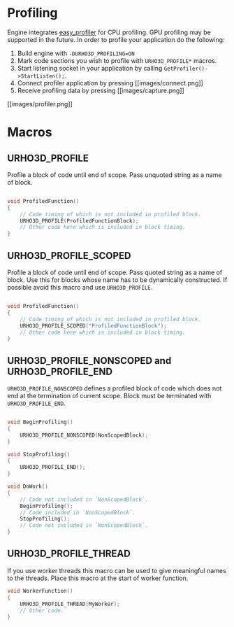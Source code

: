 Profiling
=========

Engine integrates [easy_profiler](https://github.com/yse/easy_profiler) for CPU profiling. GPU profiling may be supported in the future. In order to profile your application do the following:

1. Build engine with `-DURHO3D_PROFILING=ON`
2. Mark code sections you wish to profile with `URHO3D_PROFILE*` macros.
3. Start listening socket in your application by calling `GetProfiler()->StartListen();`.
4. Connect profiler application by pressing [[images/connect.png]]
5. Receive profiling data by pressing [[images/capture.png]]

[[images/profiler.png]]

# Macros

## URHO3D_PROFILE

Profile a block of code until end of scope. Pass unquoted string as a name of block.

```cpp

void ProfiledFunction()
{
    // Code timing of which is not included in profiled block.
    URHO3D_PROFILE(ProfiledFunctionBlock);
    // Other code here which is included in block timing.
}
```

## URHO3D_PROFILE_SCOPED

Profile a block of code until end of scope. Pass quoted string as a name of block. Use this for blocks whose name has to be dynamically constructed. If possible avoid this macro and use `URHO3D_PROFILE`.


```cpp

void ProfiledFunction()
{
    // Code timing of which is not included in profiled block.
    URHO3D_PROFILE_SCOPED("ProfiledFunctionBlock");
    // Other code here which is included in block timing.
}
```

## URHO3D_PROFILE_NONSCOPED and URHO3D_PROFILE_END

`URHO3D_PROFILE_NONSCOPED` defines a profiled block of code which does not end at the termination of current scope. Block must be terminated with `URHO3D_PROFILE_END`.

```cpp

void BeginProfiling()
{
    URHO3D_PROFILE_NONSCOPED(NonScopedBlock);
}

void StopProfiling()
{
    URHO3D_PROFILE_END();
}

void DoWork()
{
    // Code not included in `NonScopedBlock`.
    BeginProfiling();
    // Code included in `NonScopedBlock`.
    StopProfiling();
    // Code not included in `NonScopedBlock`.
}
```

## URHO3D_PROFILE_THREAD

If you use worker threads this macro can be used to give meaningful names to the threads. Place this macro at the start of worker function.

```cpp
void WorkerFunction()
{
    URHO3D_PROFILE_THREAD(MyWorker);
    // Other code.
}
```
